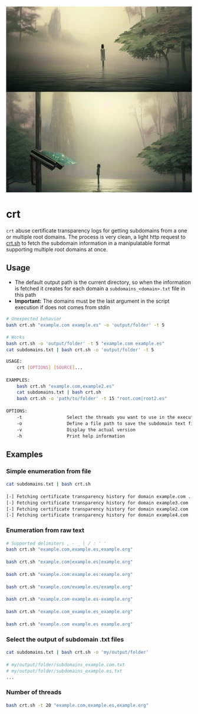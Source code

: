 ![crt_thumbnail](/assets/ssl_mirror.jpg)

# crt

`crt` abuse certificate transparency logs for getting subdomains from a one or multiple root domains. The process is very clean, a light http request to [crt.sh](https://crt.sh) to fetch the subdomain information in a manipulatable format supporting multiple root domains at once.

## Usage

- The default output path is the current directory, so when the information is fetched it creates for each domain a `subdomains_<domain>.txt` file in this path
- **Important:** The domains must be the last argument in the script execution if does not comes from stdin

```bash
# Unexpected behavior
bash crt.sh "example.com example.es" -o 'output/folder' -t 5

# Works
bash crt.sh -o 'output/folder' -t 5 "example.com example.es"
cat subdomains.txt | bash crt.sh -o 'output/folder' -t 5
```

```bash
USAGE:
    crt [OPTIONS] [SOURCE]...

EXAMPLES:
    bash crt.sh "example.com,example2.es"
    cat subdomains.txt | bash crt.sh
    bash crt.sh -o 'path/to/folder' -t 15 "root.com|root2.es"

OPTIONS:
    -t                 Select the threads you want to use in the execution
    -o                 Define a file path to save the subdomain text files
    -v                 Display the actual version
    -h                 Print help information
```

## Examples

### Simple enumeration from file

```bash
cat subdomains.txt | bash crt.sh

[-] Fetching certificate transparency history for domain example.com ...
[-] Fetching certificate transparency history for domain example3.com ...
[-] Fetching certificate transparency history for domain example2.com ...
[-] Fetching certificate transparency history for domain example4.com ...
```

### Enumeration from raw text

```bash
# Supported delimiters , - _ | / : ' '
bash crt.sh "example.com,example.es,example.org"

bash crt.sh "example.com|example.es|example.org"

bash crt.sh "example.com:example.es:example.org"

bash crt.sh "example.com/example.es/example.org"

bash crt.sh "example.com-example.es-example.org"

bash crt.sh "example.com_example.es_example.org"

bash crt.sh "example.com example.es example.org"
```

### Select the output of subdomain .txt files

```bash
cat subdomains.txt | bash crt.sh -o 'my/output/folder'

# my/output/folder/subdomains_example.com.txt
# my/output/folder/subdomains_example.es.txt
...
```

### Number of threads

```bash
bash crt.sh -t 20 "example.com,example.es,example.org"
```
